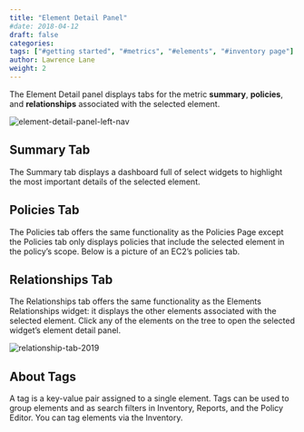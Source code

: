 ```yaml
---
title: "Element Detail Panel"
#date: 2018-04-12
draft: false
categories:
tags: ["#getting started", "#metrics", "#elements", "#inventory page"]
author: Lawrence Lane
weight: 2
---
```


The Element Detail panel displays tabs for the metric **summary**, **policies**, and **relationships** associated with the selected element.

![element-detail-panel-left-nav](/images/inventory-element-detail/element-detail-panel-left-nav.png)

## Summary Tab
The Summary tab displays a dashboard full of select widgets to highlight the most important details of the selected element.

## Policies Tab
The Policies tab offers the same functionality as the Policies Page except the Policies tab only displays policies that include the selected element in the policy’s scope. Below is a picture of an EC2’s policies tab.

## Relationships Tab
The Relationships tab offers the same functionality as the Elements Relationships widget: it displays the other elements associated with the selected element. Click any of the elements on the tree to open the selected widget’s element detail panel.

![relationship-tab-2019](/images/inventory-element-detail/relationship-tab-2019.png)

## About Tags
A tag is a key-value pair assigned to a single element. Tags can be used to group elements and as search filters in Inventory, Reports, and the Policy Editor. You can tag elements via the Inventory.

